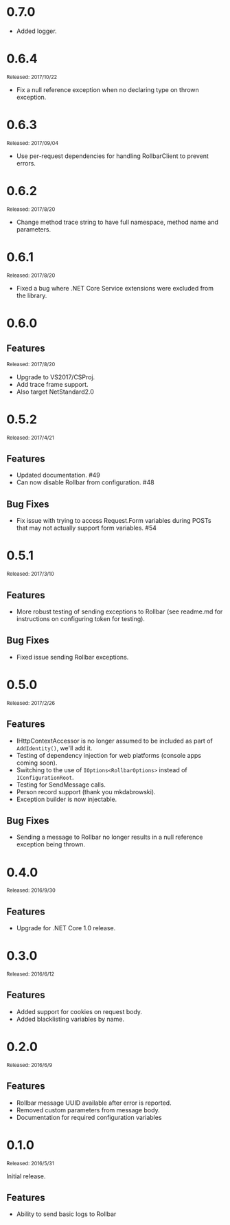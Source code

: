 ﻿# 0.7.0

- Added logger.

# 0.6.4
<sup>Released: 2017/10/22</sup>

- Fix a null reference exception when no declaring type on thrown exception.

# 0.6.3
<sup>Released: 2017/09/04</sup>

- Use per-request dependencies for handling RollbarClient to prevent errors.

# 0.6.2
<sup>Released: 2017/8/20</sup>

- Change method trace string to have full namespace, method name and parameters.

# 0.6.1
<sup>Released: 2017/8/20</sup>

- Fixed a bug where .NET Core Service extensions were excluded from the library.

# 0.6.0

## Features
<sup>Released: 2017/8/20</sup>

 - Upgrade to VS2017/CSProj.
 - Add trace frame support.
 - Also target NetStandard2.0

# 0.5.2
<sup>Released: 2017/4/21</sup>

## Features

 - Updated documentation. #49
 - Can now disable Rollbar from configuration. #48

## Bug Fixes

 - Fix issue with trying to access Request.Form variables during POSTs that may not actually support form variables. #54

# 0.5.1
<sup>Released: 2017/3/10</sup>

## Features

 - More robust testing of sending exceptions to Rollbar (see readme.md for instructions on configuring token for testing).

## Bug Fixes

 - Fixed issue sending Rollbar exceptions.

# 0.5.0
<sup>Released: 2017/2/26</sup>

## Features

- IHttpContextAccessor is no longer assumed to be included as part of `AddIdentity()`, we'll add it.
- Testing of dependency injection for web platforms (console apps coming soon).
- Switching to the use of `IOptions<RollbarOptions>` instead of `IConfigurationRoot`.
- Testing for SendMessage calls.
- Person record support (thank you mkdabrowski).
- Exception builder is now injectable.

## Bug Fixes

- Sending a message to Rollbar no longer results in a null reference exception being thrown.


# 0.4.0
<sup>Released: 2016/9/30</sup>

## Features

- Upgrade for .NET Core 1.0 release.

# 0.3.0
<sup>Released: 2016/6/12</sup>

## Features

- Added support for cookies on request body.
- Added blacklisting variables by name.

# 0.2.0
<sup>Released: 2016/6/9</sup>

## Features

- Rollbar message UUID available after error is reported.
- Removed custom parameters from message body.
- Documentation for required configuration variables 


# 0.1.0
<sup>Released: 2016/5/31</sup>

Initial release.

## Features

- Ability to send basic logs to Rollbar
